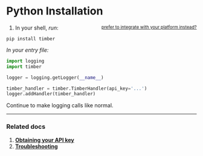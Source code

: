 # Python Installation

1. In your shell, *run*: <small style="float: right" class="platform-alt"><a href="/platforms">prefer to integrate with your platform instead?</a></small>

```shell
pip install timber
```

*In your entry file:*

```python
import logging
import timber

logger = logging.getLogger(__name__)

timber_handler = timber.TimberHandler(api_key='...')
logger.addHandler(timber_handler)
```

Continue to make logging calls like normal.

---

### Related docs

1. [**Obtaining your API key**](/app/applications/obtaining-your-api-key)
2. [**Troubleshooting**](/languages/python/troubleshooting)